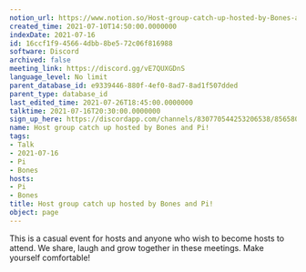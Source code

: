 ```yaml
---
notion_url: https://www.notion.so/Host-group-catch-up-hosted-by-Bones-and-Pi-16ccf1f945664dbb8be572c06f816988
created_time: 2021-07-10T14:50:00.0000000
indexDate: 2021-07-16
id: 16ccf1f9-4566-4dbb-8be5-72c06f816988
software: Discord
archived: false
meeting_link: https://discord.gg/vE7QUXGDnS
language_level: No limit
parent_database_id: e9339446-880f-4ef0-8ad7-8ad1f507dded
parent_type: database_id
last_edited_time: 2021-07-26T18:45:00.0000000
talktime: 2021-07-16T20:30:00.0000000
sign_up_here: https://discordapp.com/channels/830770544253206538/856580095464046620/863309109738078228
name: Host group catch up hosted by Bones and Pi!
tags:
- Talk
- 2021-07-16
- Pi
- Bones
hosts:
- Pi
- Bones
title: Host group catch up hosted by Bones and Pi!
object: page
---
```


This is a casual event for hosts and anyone who wish to become hosts to attend.  We share, laugh and grow together in these meetings.  Make yourself comfortable!






